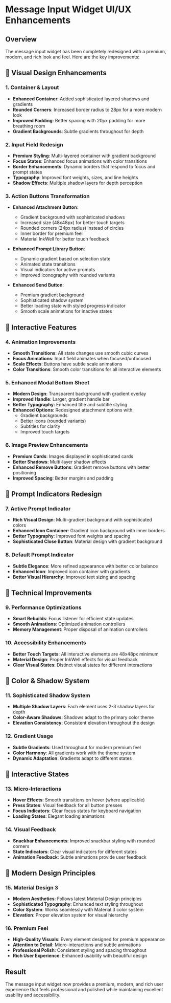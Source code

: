 # Message Input Widget UI/UX Enhancements

## Overview
The message input widget has been completely redesigned with a premium, modern, and rich look and feel. Here are the key improvements:

## 🎨 Visual Design Enhancements

### 1. Container & Layout
- **Enhanced Container**: Added sophisticated layered shadows and gradients
- **Rounded Corners**: Increased border radius to 28px for a more modern look
- **Improved Padding**: Better spacing with 20px padding for more breathing room
- **Gradient Backgrounds**: Subtle gradients throughout for depth

### 2. Input Field Redesign
- **Premium Styling**: Multi-layered container with gradient background
- **Focus States**: Enhanced focus animations with color transitions
- **Border Enhancements**: Dynamic borders that respond to focus and prompt states
- **Typography**: Improved font weights, sizes, and line heights
- **Shadow Effects**: Multiple shadow layers for depth perception

### 3. Action Buttons Transformation
- **Enhanced Attachment Button**: 
  - Gradient background with sophisticated shadows
  - Increased size (48x48px) for better touch targets
  - Rounded corners (24px radius) instead of circles
  - Inner border for premium feel
  - Material InkWell for better touch feedback

- **Enhanced Prompt Library Button**:
  - Dynamic gradient based on selection state
  - Animated state transitions
  - Visual indicators for active prompts
  - Improved iconography with rounded variants

- **Enhanced Send Button**:
  - Premium gradient background
  - Sophisticated shadow system
  - Better loading state with styled progress indicator
  - Smooth scale animations for inactive states

## 🚀 Interactive Features

### 4. Animation Improvements
- **Smooth Transitions**: All state changes use smooth cubic curves
- **Focus Animations**: Input field animates when focused/unfocused
- **Scale Effects**: Buttons have subtle scale animations
- **Color Transitions**: Smooth color transitions for all interactive elements

### 5. Enhanced Modal Bottom Sheet
- **Modern Design**: Transparent background with gradient overlay
- **Improved Handle**: Larger, gradient handle bar
- **Better Typography**: Enhanced title and subtitle styling
- **Enhanced Options**: Redesigned attachment options with:
  - Gradient backgrounds
  - Better icons (rounded variants)
  - Subtitles for clarity
  - Improved touch targets

### 6. Image Preview Enhancements
- **Premium Cards**: Images displayed in sophisticated cards
- **Better Shadows**: Multi-layer shadow effects
- **Enhanced Remove Buttons**: Gradient remove buttons with better positioning
- **Improved Spacing**: Better margins and padding

## 🎯 Prompt Indicators Redesign

### 7. Active Prompt Indicator
- **Rich Visual Design**: Multi-gradient background with sophisticated colors
- **Enhanced Icon Container**: Gradient icon background with inner borders
- **Better Typography**: Improved font weights and spacing
- **Sophisticated Close Button**: Material design with gradient background

### 8. Default Prompt Indicator
- **Subtle Elegance**: More refined appearance with better color balance
- **Enhanced Icon**: Improved icon container with gradients
- **Better Visual Hierarchy**: Improved text sizing and spacing

## 🔧 Technical Improvements

### 9. Performance Optimizations
- **Smart Rebuilds**: Focus listener for efficient state updates
- **Smooth Animations**: Optimized animation controllers
- **Memory Management**: Proper disposal of animation controllers

### 10. Accessibility Enhancements
- **Better Touch Targets**: All interactive elements are 48x48px minimum
- **Material Design**: Proper InkWell effects for visual feedback
- **Clear Visual States**: Distinct visual states for different interactions

## 🎨 Color & Shadow System

### 11. Sophisticated Shadow System
- **Multiple Shadow Layers**: Each element uses 2-3 shadow layers for depth
- **Color-Aware Shadows**: Shadows adapt to the primary color theme
- **Elevation Consistency**: Consistent elevation throughout the design

### 12. Gradient Usage
- **Subtle Gradients**: Used throughout for modern premium feel
- **Color Harmony**: All gradients work with the theme system
- **Dynamic Adaptation**: Gradients adapt to different states

## 🔮 Interactive States

### 13. Micro-Interactions
- **Hover Effects**: Smooth transitions on hover (where applicable)
- **Press States**: Visual feedback for all button presses
- **Focus Indicators**: Clear focus states for keyboard navigation
- **Loading States**: Elegant loading animations

### 14. Visual Feedback
- **Snackbar Enhancements**: Improved snackbar styling with rounded corners
- **State Indicators**: Clear visual indicators for different states
- **Animation Feedback**: Subtle animations provide user feedback

## 📱 Modern Design Principles

### 15. Material Design 3
- **Modern Aesthetics**: Follows latest Material Design principles
- **Sophisticated Typography**: Enhanced text styling throughout
- **Color System**: Works seamlessly with Material 3 color system
- **Elevation**: Proper elevation system for visual hierarchy

### 16. Premium Feel
- **High-Quality Visuals**: Every element designed for premium appearance
- **Attention to Detail**: Micro-interactions and subtle animations
- **Professional Polish**: Consistent styling and spacing throughout
- **Rich User Experience**: Enhanced usability with beautiful design

## Result
The message input widget now provides a premium, modern, and rich user experience that feels professional and polished while maintaining excellent usability and accessibility.

